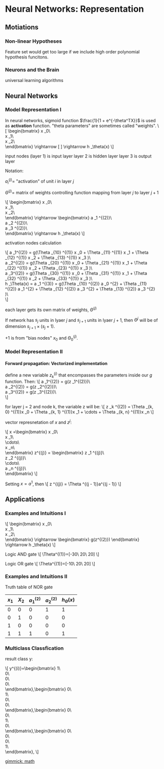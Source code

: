 # Neural Networks: Representation

## Motiations

### Non-linear Hypotheses

Feature set would get too large if we include high order polynomial hypothesis funcitons.

### Neurons and the Brain

universal learning algorithms

## Neural Networks

### Model Representation I

In neural networks, sigmoid function $\frac{1}{1 + e^{-\theta^TX}}$ is used as **activation** function. "theta parameters" are sometimes called "weights".
\\\[
\begin{bmatrix}
x _0\\\
x _1\\\
x _2\\\
\end{bmatrix} \rightarrow [  ] \rightarrow h _\theta(x)
\\\]

input nodes (layer 1) is input layer
layer 2 is hidden layer
layer 3 is output layer

Notation:

$a _i^{(j)} =$ "activation" of unit $i$ in layer $j$

$\Theta^{(j)} =$ matrix of weights controlling function mapping from layer $j$ to layer $j + 1$

\\\[
\begin{bmatrix}
x _0\\\
x _1\\\
x _2\\\
\end{bmatrix} \rightarrow \begin{bmatrix}
a _1 ^{(2)}\\\
a _2 ^{(2)}\\\
a _3 ^{(2)}\\\
\end{bmatrix} \rightarrow h _\theta(x)
\\\]

activation nodes calculation

\\\[
a _1^{(2)} = g(\Theta _{10} ^{(1)} x _0 + \Theta _{11} ^{(1)} x _1 + \Theta _{12} ^{(1)} x _2 + \Theta _{13} ^{(1)} x _3 )\\\
a _2^{(2)} = g(\Theta _{20} ^{(1)} x _0 + \Theta _{21} ^{(1)} x _1 + \Theta _{22} ^{(1)} x _2 + \Theta _{23} ^{(1)} x _3 )\\\
a _3^{(2)} = g(\Theta _{30} ^{(1)} x _0 + \Theta _{31} ^{(1)} x _1 + \Theta _{32} ^{(1)} x _2 + \Theta _{33} ^{(1)} x _3 )\\\
h _\Theta(x) = a _1 ^{(3)} = g(\Theta _{10} ^{(2)} a _0 ^{2} + \Theta _{11} ^{(2)} a _1 ^{2} + \Theta _{12} ^{(2)} a _3 ^{2} + \Theta _{13} ^{(2)} a _3 ^{2} )\\\
\\\]

each layer gets its own matrix of weights, $\Theta^{(j)}$

If network has $s _j$ units in lyaer $j$ and $s _{j + 1}$ units in lyaer $j + 1$, then $\Theta ^{j}$ will be of dimension $s _{j + 1} \times (s _j + 1)$.

$+ 1$ is from "bias nodes" $x _0$ and $\Theta _0 ^{(j)}$.

### Model Representation II

#### Forward propagation: Vectorized implementation

define a new variable $z _k ^{(j)}$ that encompasses the parameters inside our $g$ function. Then:
\\\[
a _1^{(2)} = g(z _1^{(2)})\\\
a _2^{(2)} = g(z _2^{(2)})\\\
a _3^{(2)} = g(z _3^{(2)})\\\
\\\]

for layer j = 2 and node k, the variable z will be:
\\\[
z _k ^{(2)} = \Theta _{k, 0} ^{(1)}x _0 + \Theta _{k, 1} ^{(1)}x _1 + \cdots + \Theta _{k, n} ^{(1)}x _n
\\\]

vector represnetation of $x$ and $z^j$:

\\\[
x =\begin{bmatrix}
x _0\\\
x _1\\\
\cdots\\\
x _n\\\
\end{bmatrix} z^{(j)} = \begin{bmatrix}
z _1 ^{(j)}\\\
z _2 ^{(j)}\\\
\cdots\\\
a _n ^{(j)}\\\
\end{bmatrix}
\\\]


Setting $x = a ^{1}$, then
\\\[
z ^{(j)} = \Theta ^{(j - 1)}a^{(j - 1)}
\\\]



## Applications

### Examples and Intuitions I

\\\[
\begin{bmatrix}
x _0\\\
x _1\\\
x _2\\\
\end{bmatrix} \rightarrow \begin{bmatrix}
g(z^{(2)})
\end{bmatrix} \rightarrow h _\theta(x)
\\\]

Logic AND gate
\\\[
\Theta^{(1)}=[-30\ 20\ 20]
\\\]

Logic OR gate
\\\[
\Theta^{(1)}=[-10\ 20\ 20]
\\\]

### Examples and Intuitions II

Truth table of NOR gate

|$x _1$|$X _2$|$a _1^{(2)}$|$a _2^{(2)}$|$h _\Theta(x)$|
| ---- | ---- | ---- | ---- | ----|
| 0 | 0 | 0 | 1 | 1 |
| 0 | 1 | 0 | 0 | 0 |
| 1 | 0 | 0 | 0 | 0 |
| 1 | 1 | 1 | 0 | 1 |

### Multiclass Classfication

result class y:


\\\[
y^{(i)}=\begin{bmatrix}
1\\\
0\\\
0\\\
0\\\
\end{bmatrix},\begin{bmatrix}
0\\\
1\\\
0\\\
0\\\
\end{bmatrix},\begin{bmatrix}
0\\\
0\\\
1\\\
0\\\
\end{bmatrix},\begin{bmatrix}
0\\\
0\\\
0\\\
1\\\
\end{bmatrix},
\\\]

[gimmick: math]()
